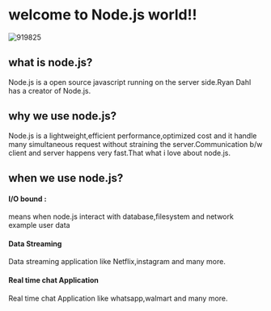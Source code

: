 # welcome to Node.js world!!

![919825](https://user-images.githubusercontent.com/56202928/128529066-8d484e0c-1385-48a0-935d-e1768483830f.png)

## what is node.js?
Node.js is a open source javascript running  on the server side.Ryan Dahl has a creator of Node.js. 


## why we use node.js?
Node.js is a lightweight,efficient performance,optimized cost and it handle many simultaneous request without straining the server.Communication b/w client and server happens very fast.That what i love about node.js.

## when we use node.js?
#### I/O bound :
means when node.js interact with database,filesystem and network example user data
#### Data Streaming
Data streaming application like Netflix,instagram and many more.
#### Real time chat Application
Real time chat Application like whatsapp,walmart and many more.





